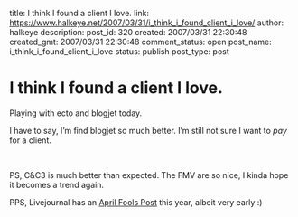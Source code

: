 title: I think I found a client I love.
link: https://www.halkeye.net/2007/03/31/i_think_i_found_client_i_love/
author: halkeye
description: 
post_id: 320
created: 2007/03/31 22:30:48
created_gmt: 2007/03/31 22:30:48
comment_status: open
post_name: i_think_i_found_client_i_love
status: publish
post_type: post

# I think I found a client I love.

Playing with ecto and blogjet today.

I have to say, I’m find blogjet so much better. I’m still not sure I want to *pay* for a client.

 

PS, C&C3 is much better than expected. The FMV are so nice, I kinda hope it becomes a trend again.

PPS, Livejournal has an [April Fools Post](http://news.livejournal.com/97749.html?mode=reply&style=mine) this year, albeit very early :)
